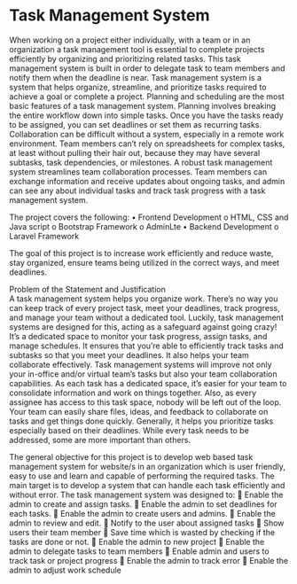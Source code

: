 # Task Management System

When working on a project either individually, with a team or in an organization a task management tool is essential to complete projects efficiently by organizing and prioritizing related tasks. This task management system is built in order to delegate task to team members and notify them when the deadline is near. Task management system is a system that helps organize, streamline, and prioritize tasks required to achieve a goal or complete a project. Planning and scheduling are the most basic features of a task management system. Planning involves breaking the entire workflow down into simple tasks. Once you have the tasks ready to be assigned, you can set deadlines or set them as recurring tasks. 
Collaboration can be difficult without a system, especially in a remote work environment. Team members can’t rely on spreadsheets for complex tasks, at least without pulling their hair out, because they may have several subtasks, task dependencies, or milestones. 
A robust task management system streamlines team collaboration processes. Team members can exchange information and receive updates about ongoing tasks, and admin can see any about individual tasks and track task progress with a task management system.

The project covers the following: 
•	Frontend Development
    o	HTML, CSS and Java script 
    o	Bootstrap Framework
    o	AdminLte
•	Backend Development 
    o	Laravel Framework
    
The goal of this project is to increase work efficiently and reduce waste, stay organized, ensure teams being utilized in the correct ways, and meet deadlines.

Problem of the Statement and Justification 	
A task management system helps you organize work. There’s no way you can keep track of every project task, meet your deadlines, track progress, and manage your team without a dedicated tool. Luckily, task management systems are designed for this, acting as a safeguard against going crazy! It’s a dedicated space to monitor your task progress, assign tasks, and manage schedules. It ensures that you’re able to efficiently track tasks and subtasks so that you meet your deadlines. It also helps your team collaborate effectively.
Task management systems will improve not only your in-office and/or virtual team’s tasks but also your team collaboration capabilities. As each task has a dedicated space, it’s easier for your team to consolidate information and work on things together. Also, as every assignee has access to this task space, nobody will be left out of the loop. Your team can easily share files, ideas, and feedback to collaborate on tasks and get things done quickly. 
Generally, it helps you prioritize tasks especially based on their deadlines. While every task needs to be addressed, some are more important than others. 

The general objective for this project is to develop web based task management system for website/s in an organization which is user friendly, easy to use and learn and capable of performing the required tasks. The main target is to develop a system that can handle each task efficiently and without error.
The task management system was designed to:
    	Enable the admin to create and assign tasks.
    	Enable the admin to set deadlines for each tasks.
    	Enable the admin to create users and admins.
    	Enable the admin to review and edit.
    	Notify to the user about assigned tasks 
    	Show users their team member
    	Save time which is wasted by checking if the tasks are done or not.
    	Enable the admin to new project
    	Enable the admin to delegate tasks to team members
    	Enable admin and users to track task or project progress
    	Enable the admin to track error
    	Enable the admin to adjust work schedule
    
